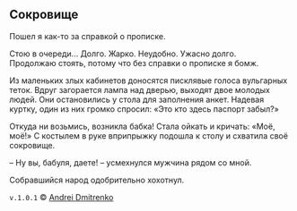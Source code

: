 ## Сокровище

Пошел я как-то за справкой о прописке.

Стою в очереди... Долго. Жарко. Неудобно. Ужасно долго.  
Продолжаю стоять, потому что без справки о прописке я бомж.

Из маленьких злых кабинетов доносятся писклявые голоса вульгарных теток. Вдруг загорается лампа над дверью, выходят двое молодых людей. Они остановились у стола для заполнения анкет. Надевая куртку, один из них громко спросил: «Это кто здесь паспорт забыл?»

Откуда ни возьмись, возникла бабка! Стала ойкать и кричать: «Моё, моё!» С костылем в руке вприпрыжку подошла к столу и схватила своё сокровище.

– Ну вы, бабуля, даете! – усмехнулся мужчина рядом со мной.

Собравшийся народ одобрительно хохотнул.

`v.1.0.1` &copy; [Andrei Dmitrenko](https://vk.com/fineliterature)
